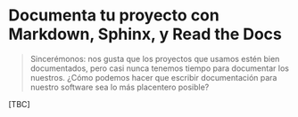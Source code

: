 # Documenta tu proyecto con Markdown, Sphinx, y Read the Docs

> Sincerémonos: nos gusta que los proyectos que usamos estén bien documentados,
> pero casi nunca tenemos tiempo para documentar los nuestros.
> ¿Cómo podemos hacer que escribir documentación para nuestro software sea lo más placentero posible?

[TBC]
